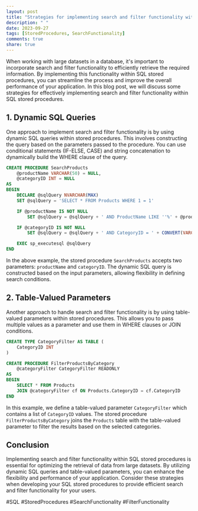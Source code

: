 ```yaml
---
layout: post
title: "Strategies for implementing search and filter functionality within SQL stored procedures"
description: " "
date: 2023-09-27
tags: [StoredProcedures, SearchFunctionality]
comments: true
share: true
---
```


When working with large datasets in a database, it's important to incorporate search and filter functionality to efficiently retrieve the required information. By implementing this functionality within SQL stored procedures, you can streamline the process and improve the overall performance of your application. In this blog post, we will discuss some strategies for effectively implementing search and filter functionality within SQL stored procedures.

## 1. Dynamic SQL Queries
One approach to implement search and filter functionality is by using dynamic SQL queries within stored procedures. This involves constructing the query based on the parameters passed to the procedure. You can use conditional statements (IF-ELSE, CASE) and string concatenation to dynamically build the WHERE clause of the query.

```sql
CREATE PROCEDURE SearchProducts
    @productName VARCHAR(50) = NULL,
    @categoryID INT = NULL
AS
BEGIN
    DECLARE @sqlQuery NVARCHAR(MAX)
    SET @sqlQuery = 'SELECT * FROM Products WHERE 1 = 1'

    IF @productName IS NOT NULL
        SET @sqlQuery = @sqlQuery + ' AND ProductName LIKE ''%' + @productName + '%'''

    IF @categoryID IS NOT NULL
        SET @sqlQuery = @sqlQuery + ' AND CategoryID = ' + CONVERT(VARCHAR(10), @categoryID)

    EXEC sp_executesql @sqlQuery
END
```
In the above example, the stored procedure `SearchProducts` accepts two parameters: `productName` and `categoryID`. The dynamic SQL query is constructed based on the input parameters, allowing flexibility in defining search conditions.

## 2. Table-Valued Parameters
Another approach to handle search and filter functionality is by using table-valued parameters within stored procedures. This allows you to pass multiple values as a parameter and use them in WHERE clauses or JOIN conditions.

```sql
CREATE TYPE CategoryFilter AS TABLE (
    CategoryID INT
)

CREATE PROCEDURE FilterProductsByCategory
    @categoryFilter CategoryFilter READONLY
AS
BEGIN
    SELECT * FROM Products
    JOIN @categoryFilter cf ON Products.CategoryID = cf.CategoryID
END
```
In this example, we define a table-valued parameter `CategoryFilter` which contains a list of `CategoryID` values. The stored procedure `FilterProductsByCategory` joins the `Products` table with the table-valued parameter to filter the results based on the selected categories.

## Conclusion
Implementing search and filter functionality within SQL stored procedures is essential for optimizing the retrieval of data from large datasets. By utilizing dynamic SQL queries and table-valued parameters, you can enhance the flexibility and performance of your application. Consider these strategies when developing your SQL stored procedures to provide efficient search and filter functionality for your users.

#SQL #StoredProcedures #SearchFunctionality #FilterFunctionality